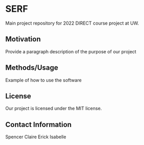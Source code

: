 # SERF
Main project repository for 2022 DIRECT course project at UW.

## Motivation
Provide a paragraph description of the purpose of our project

## Methods/Usage
Example of how to use the software

## License 
Our project is licensed under the MIT license. 

## Contact Information
Spencer
Claire
Erick
Isabelle
